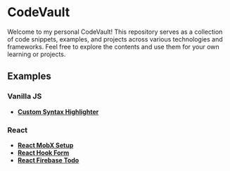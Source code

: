 # CodeVault

Welcome to my personal CodeVault! This repository serves as a collection of code snippets, examples, and projects across various technologies and frameworks. Feel free to explore the contents and use them for your own learning or projects. 

## Examples

### Vanilla JS

- **[Custom Syntax Highlighter](/examples/vanilla-js/word-highlight/)**

### React

- **[React MobX Setup](/examples/reactjs/react-mobx/)**
- **[React Hook Form](/examples/reactjs/react-hook-form/)**
- **[React Firebase Todo](/examples/reactjs/react-firebase-todos/)**
